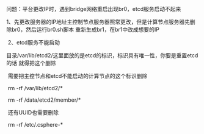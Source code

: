 问题：平台更改IP时，遇到bridge网络重启出现br0，etcd服务启动不起来

​	1、先更改服务器的IP地址主控制节点服务器照常更改，但是计算节点服务器先删除br0，然后运行br0.sh脚本       重新生成br1，在br1中改成想要的IP

​	2、etcd服务不能启动

​			目录/var/lib/etcd2/这里面放的是etcd的标识，标识具有唯一性，你要是重置etcd的话 就得把这个删除

​			需要把主控节点和etcd不能启动的计算节点的这个标识删除 

​					rm  -rf  /var/lib/etcd2/*

​					rm  -rf  /data/etcd2/member/*

​			还有UUID也需要删除

​					rm  -rf  /etc/.csphere-*
